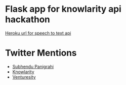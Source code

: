 # Flask app for knowlarity api hackathon
[Heroku url for speech to text api](http://knowlarity.herokuapp.com/)

# Twitter Mentions
+ [Subhendu Panigrahi](https://twitter.com/skipiit/status/556701209487106049)
+ [Knowlarity](https://twitter.com/knowlarity/status/556702131856498688)
+ [Venturesity](https://twitter.com/venturesity/status/556431983392219136)
